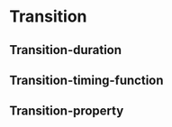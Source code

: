 <script setup>
import TokensTable from '../../src/components/tokens/TokensTable.vue';
import tokens from '@wikimedia/codex-tokens/dist/index.json';
</script>

# Transition

<TokensTable
	:tokens="tokens.transition"
	token-demo="TransitionDemo"
	css-property="transition"
/>

## Transition-duration

<TokensTable
	:tokens="tokens['transition-duration']"
	token-demo="TransitionDemo"
	css-property="transition-duration"
/>

## Transition-timing-function

<TokensTable
	:tokens="tokens['transition-timing-function']"
	token-demo="TransitionDemo"
	css-property="transition-timing-function"
/>


## Transition-property

<TokensTable
	:tokens="tokens['transition-property']"
	token-demo="TransitionDemo"
	css-property="transition-property"
/>

